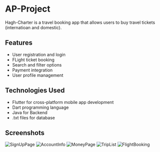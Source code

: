 # AP-Project

Hagh-Charter is a travel booking app that allows users to buy travel tickets (internatioan and domestic).

## Features

- User registration and login
- FLight ticket booking
- Search and filter options
- Payment integration
- User profile management

## Technologies Used

- Flutter for cross-platform mobile app development
- Dart programming language
- Java for Backend
- .txt files for database

## Screenshots

![SignUpPage](https://s8.uupload.ir/files/screenshot_2023-07-02_105520_j8a6.png)
![AccountInfo](https://s8.uupload.ir/files/screenshot_2023-07-02_105618_w4t2.png)
![MoneyPage](https://s8.uupload.ir/files/screenshot_2023-07-02_105637_8cjm.png)
![TripList](https://s8.uupload.ir/files/screenshot_2023-07-02_105652_fbxj.png)
![FlightBooking](https://s8.uupload.ir/files/screenshot_2023-07-02_105742_i1so.png)

